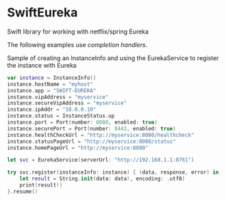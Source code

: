 # SwiftEureka

Swift library for working with netflix/spring Eureka

The following examples use _completion handlers_.

Sample of creating an InstanceInfo and using the EurekaService to register the instance with Eureka

```swift
var instance = InstanceInfo()
instance.hostName = "myhost"
instance.app = "SWIFT-EUREKA"
instance.vipAddress = "myservice"
instance.secureVipAddress = "myservice"
instance.ipAddr = "10.0.0.10"
instance.status = InstanceStatus.up
instance.port = Port(number: 8080, enabled: true)
instance.securePort = Port(number: 8443, enabled: true)
instance.healthCheckUrl = "http://myservice:8080/healthcheck"
instance.statusPageUrl = "http://myservice:8080/status"
instance.homePageUrl = "http://myservice:8080"

let svc = EurekaService(serverUrl: "http://192.168.1.1:8761")

try svc.register(instanceInfo: instance) { (data, response, error) in
    let result = String.init(data: data!, encoding: .utf8)
    print(result!)
}.resume()
```


